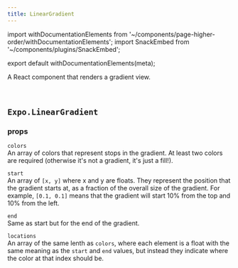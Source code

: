 ```yaml
---
title: LinearGradient
---
```


import withDocumentationElements from '~/components/page-higher-order/withDocumentationElements';
import SnackEmbed from '~/components/plugins/SnackEmbed';

export default withDocumentationElements(meta);

A React component that renders a gradient view.

<SnackEmbed snackId="BJbef43HW" />

<br />

<SnackEmbed snackId="r1pvMV3HW" />

## `Expo.LinearGradient`

### props

 `colors`  
An array of colors that represent stops in the gradient. At least two colors are required (otherwise it's not a gradient, it's just a fill!).

 `start`  
An array of `[x, y]` where x and y are floats. They represent the position that the gradient starts at, as a fraction of the overall size of the gradient. For example, `[0.1, 0.1]` means that the gradient will start 10% from the top and 10% from the left.

 `end`  
Same as start but for the end of the gradient.

 `locations`  
An array of the same lenth as `colors`, where each element is a float with the same meaning as the `start` and `end` values, but instead they indicate where the color at that index should be.
